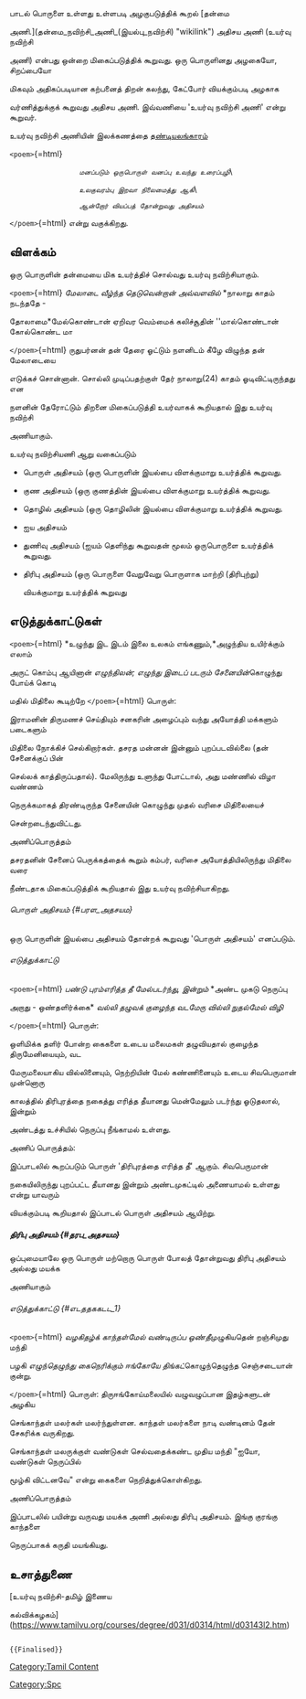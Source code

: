 பாடல் பொருளை உள்ளது உள்ளபடி அழகுபடுத்திக் கூறல் [தன்மை
அணி.](தன்மை_நவிற்சி_அணி_(இயல்பு_நவிற்சி) "wikilink") அதிசய அணி (உயர்வு நவிற்சி
அணி) என்பது ஒன்றை மிகைப்படுத்திக் கூறுவது. ஒரு பொருளினது அழகையோ, சிறப்பையோ
மிகவும் அதிகப்படியான கற்பனைத் திறன் கலந்து, கேட்போர் வியக்கும்படி அழகாக
வர்ணித்துக்குக் கூறுவது அதிசய அணி. இவ்வணியை \'உயர்வு நவிற்சி அணி\' என்று கூறுவர்.
உயர்வு நவிற்சி அணியின் இலக்கணத்தை [தண்டியலங்காரம்](தண்டியலங்காரம் "wikilink")

`<poem>`{=html}

`                 `*`மனப்படும் ஒருபொருள் வனப்பு உவந்து உரைப்புழி`*\
`                 `*`உலகுவரம்பு இறவா நிலைமைத்து ஆகி`*\
`                 `*`ஆன்றோர் வியப்பத் தோன்றுவது அதிசயம்`*

`</poem>`{=html} என்று வகுக்கிறது.

## விளக்கம்

ஒரு பொருளின் தன்மையை மிக உயர்த்திச் சொல்வது உயர்வு நவிற்சியாகும்.

`<poem>`{=html} *மேலாடை வீழ்ந்த தெடுவென்றான் அவ்வளவில்* *நாலாறு காதம் நடந்ததே -
தோலாமை*மேல்கொண்டான் ஏறிவர வெம்மைக் கலிச்சூதின் \'\'மால்கொண்டான் கோல்கொண்ட மா
`</poem>`{=html} ருதுபர்னன் தன் தேரை ஓட்டும் நளனிடம் கீழே விழுந்த தன் மேலாடையை
எடுக்கச் சொன்னான். சொல்லி முடிப்பதற்குள் தேர் நாலாறு(24) காதம் ஓடிவிட்டிருந்தது என
நளனின் தேரோட்டும் திறனை மிகைப்படுத்தி உயர்வாகக் கூறியதால் இது உயர்வு நவிற்சி
அணியாகும்.

உயர்வு நவிற்சியணி ஆறு வகைப்படும்

-   பொருள் அதிசயம் (ஒரு பொருளின் இயல்பை விளக்குமாறு உயர்த்திக் கூறுவது.
-   குண அதிசயம் (ஒரு குணத்தின் இயல்பை விளக்குமாறு உயர்த்திக் கூறுவது.
-   தொழில் அதிசயம் (ஒரு தொழிலின் இயல்பை விளக்குமாறு உயர்த்திக் கூறுவது.
-   ஐய அதிசயம்
-   துணிவு அதிசயம் (ஐயம் தெளிந்து கூறுவதன் மூலம் ஒருபொருளை உயர்த்திக் கூறுவது.
-   திரிபு அதிசயம் (ஒரு பொருளை வேறுவேறு பொருளாக மாற்றி (திரிபுற்று)
    வியக்குமாறு உயர்த்திக் கூறுவது

## எடுத்துக்காட்டுகள்

`<poem>`{=html} *உழுந்து இட இடம் இலை உலகம் எங்கணும்,*அழுந்திய உயிர்க்கும் எலாம்
அருட் கொம்பு ஆயினான் *எழுந்திலன்; எழுந்து இடைப் படரும் சேனையின்*கொழுந்து போய்க் கொடி
மதில் மிதிலை கூடிற்றே `</poem>`{=html} பொருள்:

இராமனின் திருமணச் செய்தியும் சனகரின் அழைப்பும் வந்து அயோத்தி மக்களும் படைகளும்
மிதிலை நோக்கிச் செல்கிறார்கள். தசரத மன்னன் இன்னும் புறப்படவில்லை (தன் சேனைக்குப் பின்
செல்லக் காத்திருப்பதால்). மேலிருந்து உளுந்து போட்டால், அது மண்ணில் விழா வண்ணம்
நெருக்கமாகத் திரண்டிருந்த சேனையின் கொழுந்து முதல் வரிசை மிதிலையைச்
சென்றடைந்துவிட்டது.

அணிப்பொருத்தம்

தசரதனின் சேனைப் பெருக்கத்தைக் கூறும் கம்பர், வரிசை அயோத்தியிலிருந்து மிதிலை வரை
நீண்டதாக மிகைப்படுத்திக் கூறியதால் இது உயர்வு நவிற்சியாகிறது.

###### பொருள் அதிசயம் {#பரள_அதசயம}

ஒரு பொருளின் இயல்பை அதிசயம் தோன்றக் கூறுவது \'பொருள் அதிசயம்\' எனப்படும்.

###### எடுத்துக்காட்டு

`<poem>`{=html} *பண்டு புரம்எரித்த தீ மேல்படர்ந்து, இன்றும்* *அண்ட முகடு நெருப்பு
அறாது - ஒண்தளிர்க்கை* *வல்லி தழுவக் குழைந்த வடமேரு* *வில்லி நுதல்மேல் விழி*
`</poem>`{=html} பொருள்:

ஒளிமிக்க தளிர் போன்ற கைகளை உடைய மலைமகள் தழுவியதால் குழைந்த திருமேனியையும், வட
மேருமலையாகிய வில்லினையும், நெற்றியின் மேல் கண்ணினையும் உடைய சிவபெருமான் முன்னொரு
காலத்தில் திரிபுரத்தை நகைத்து எரித்த தீயானது மென்மேலும் படர்ந்து ஓடுதலால், இன்றும்
அண்டத்து உச்சியில் நெருப்பு நீங்காமல் உள்ளது.

அணிப் பொருத்தம்:

இப்பாடலில் கூறப்படும் பொருள் \'திரிபுரத்தை எரித்த தீ\' ஆகும். சிவபெருமான்
நகையிலிருந்து புறப்பட்ட தீயானது இன்றும் அண்டமுகட்டில் அணையாமல் உள்ளது என்று யாவரும்
வியக்கும்படி கூறியதால் இப்பாடல் பொருள் அதிசயம் ஆயிற்று.

##### திரிபு அதிசயம் {#தரப_அதசயம}

ஒப்புமையாலே ஒரு பொருள் மற்றொரு பொருள் போலத் தோன்றுவது திரிபு அதிசயம் அல்லது மயக்க
அணியாகும்

###### எடுத்துக்காட்டு {#எடததககடட_1}

`<poem>`{=html} *வழகிதழ்க் காந்தள்மேல் வண்டிருப்ப ஒண்தீ*முழுகியதென் றஞ்சிமுது மந்தி
பழகி *எழுந்தெழுந்து கைநெரிக்கும் ஈங்கோயே திங்கட்*கொழுந்தெழுந்த செஞ்சடையான் குன்று.
`</poem>`{=html} பொருள்: திருஈங்கோய்மலையில் வழுவழுப்பான இதழ்களுடன் அழகிய
செங்காந்தள் மலர்கள் மலர்ந்துள்ளன. காந்தள் மலர்களை நாடி வண்டினம் தேன் சேகரிக்க வருகிறது.
செங்காந்தள் மலருக்குள் வண்டுகள் செல்வதைக்கண்ட முதிய மந்தி \"ஐயோ, வண்டுகள் நெருப்பில்
மூழ்கி விட்டனவே" என்று கைகளை நெறித்துக்கொள்கிறது.

அணிப்பொருத்தம்

இப்பாடலில் பயின்று வருவது மயக்க அணி அல்லது திரிபு அதிசயம். இங்கு குரங்கு காந்தளை
நெருப்பாகக் கருதி மயங்கியது.

## உசாத்துணை

[உயர்வு நவிற்சி-தமிழ் இணைய
கல்விக்கழகம்](https://www.tamilvu.org/courses/degree/d031/d0314/html/d03143l2.htm)

```{=mediawiki}
{{Finalised}}
```
[Category:Tamil Content](Category:Tamil_Content "wikilink")
[Category:Spc](Category:Spc "wikilink")
